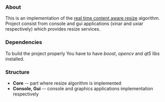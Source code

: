 ### About
This is an implementation of the [real time content aware resize](https://link.springer.com/article/10.1007/s11432-009-0041-9) algorithm.
Project consist from console and gui applications (xinar and uxiar respectively) which provides resize services. 

### Dependencies 
To build the project properly You have to have *boost*, *opencv* and *qt5* libs installed.

### Structure
* **Core** -- part where resize algorithm is implemented
* **Console, Gui** -- console and graphics applications implementation respectively
